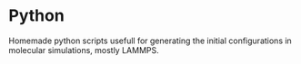 # Python

Homemade python scripts usefull for generating the initial configurations in molecular simulations, mostly LAMMPS.

